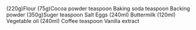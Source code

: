 (220g)Flour
(75g)Cocoa powder
teaspoon Baking soda
teaspoon Backing powder
(350g)Suger
teaspoon Salt
Eggs
(240ml) Buttermilk
(120ml) Vegetable oil
(240ml) Coffee
teaspoon Vanilla extract